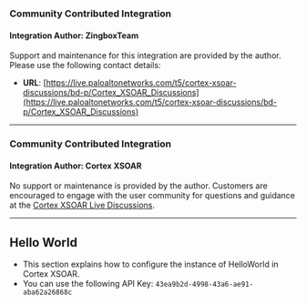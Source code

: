### Community Contributed Integration
#### Integration Author: ZingboxTeam
Support and maintenance for this integration are provided by the author. Please use the following contact details:
- **URL**: [https://live.paloaltonetworks.com/t5/cortex-xsoar-discussions/bd-p/Cortex_XSOAR_Discussions](https://live.paloaltonetworks.com/t5/cortex-xsoar-discussions/bd-p/Cortex_XSOAR_Discussions)
***
### Community Contributed Integration
 #### Integration Author: Cortex XSOAR
 No support or maintenance is provided by the author. Customers are encouraged to engage with the user community for questions and guidance at the [Cortex XSOAR Live Discussions](https://live.paloaltonetworks.com/t5/cortex-xsoar-discussions/bd-p/Cortex_XSOAR_Discussions).
***
## Hello World
- This section explains how to configure the instance of HelloWorld in Cortex XSOAR.
- You can use the following API Key: `43ea9b2d-4998-43a6-ae91-aba62a26868c`